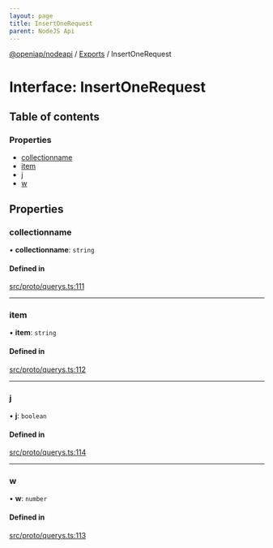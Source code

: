 ```yaml
---
layout: page
title: InsertOneRequest
parent: NodeJS Api
---
```

[@openiap/nodeapi](../README.html) / [Exports](../modules.html) / InsertOneRequest

# Interface: InsertOneRequest

## Table of contents

### Properties

- [collectionname](InsertOneRequest.html#collectionname)
- [item](InsertOneRequest.html#item)
- [j](InsertOneRequest.html#j)
- [w](InsertOneRequest.html#w)

## Properties

### collectionname

• **collectionname**: `string`

#### Defined in

[src/proto/querys.ts:111](https://github.com/openiap/nodeapi/blob/a6b5438/src/proto/querys.ts#L111)

___

### item

• **item**: `string`

#### Defined in

[src/proto/querys.ts:112](https://github.com/openiap/nodeapi/blob/a6b5438/src/proto/querys.ts#L112)

___

### j

• **j**: `boolean`

#### Defined in

[src/proto/querys.ts:114](https://github.com/openiap/nodeapi/blob/a6b5438/src/proto/querys.ts#L114)

___

### w

• **w**: `number`

#### Defined in

[src/proto/querys.ts:113](https://github.com/openiap/nodeapi/blob/a6b5438/src/proto/querys.ts#L113)
